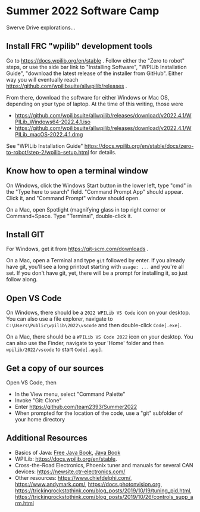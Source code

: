 Summer 2022 Software Camp
=========================

Swerve Drive explorations...


Install FRC "wpilib" development tools
--------------------------------------

Go to https://docs.wpilib.org/en/stable .
Follow either the "Zero to robot" steps, or use the side bar link to "Installing Software", "WPILib Installation Guide", "download the latest release of the installer from GitHub". Either way you will eventually reach 
https://github.com/wpilibsuite/allwpilib/releases .

From there, download the software for either Windows or Mac OS, depending
on your type of laptop. At the time of this writing, those were

 * https://github.com/wpilibsuite/allwpilib/releases/download/v2022.4.1/WPILib_Windows64-2022.4.1.iso
 * https://github.com/wpilibsuite/allwpilib/releases/download/v2022.4.1/WPILib_macOS-2022.4.1.dmg

See "WPILib Installation Guide" https://docs.wpilib.org/en/stable/docs/zero-to-robot/step-2/wpilib-setup.html for details.

Know how to open a terminal window
----------------------------------

On Windows, click the Windows Start button in the lower left,
type "cmd"  in the "Type here to search" field.
"Command Prompt App" should appear. Click it,
and "Command Prompt" window should open.

On a Mac, open Spotlight (magnifying glass in top right corner
or Command+Space. Type "Terminal", double-click it.

Install GIT 
-----------

For Windows, get it from https://git-scm.com/downloads . 

On a Mac, open a Terminal and type `git` followed by enter.
If you already have git, you'll see a long printout starting with `usage: ...`
and you're all set.
If you don't have git, yet, there will be a prompt for
installing it, so just follow along.

Open VS Code
------------

On Windows, there should be a `2022 WPILib VS Code` icon on your desktop.
You can also use a file explorer, navigate to `C:\Users\Public\wpilib\2022\vscode`
and then double-click `Code[.exe]`.

On a Mac, there should be a `WPILib VS Code 2022` icon on your desktop.
You can also use the Finder, navigate to your 'Home' folder and then `wpilib/2022/vscode`
to start `Code[.app]`.

Get a copy of our sources
-------------------------

Open VS Code, then

 * In the View menu, select "Command Palette"
 * Invoke "Git: Clone"
 * Enter https://github.com/team2393/Summer2022
 * When prompted for the location of the code, use a "git" subfolder of your home directory


Additional Resources
--------------------

 * Basics of Java:
   [Free Java Book](https://greenteapress.com/wp/think-java-2e/),
   [Java Book](https://www.amazon.com/dp/0596009208)
 * WPILib: https://docs.wpilib.org/en/stable.
 * Cross-the-Road Electronics, Phoenix tuner and manuals for several CAN devices: https://newsite.ctr-electronics.com/
 * Other resources: https://www.chiefdelphi.com/, https://www.andymark.com/, https://docs.photonvision.org,
   https://trickingrockstothink.com/blog_posts/2019/10/19/tuning_pid.html,
   https://trickingrockstothink.com/blog_posts/2019/10/26/controls_supp_arm.html
